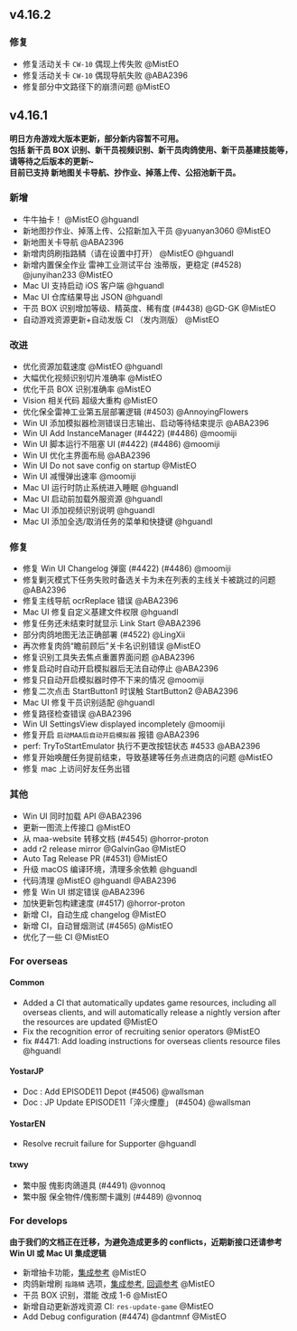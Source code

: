 ## v4.16.2

### 修复

- 修复活动关卡 `CW-10` 偶现上传失败 @MistEO
- 修复活动关卡 `CW-10` 偶现导航失败 @ABA2396
- 修复部分中文路径下的崩溃问题 @MistEO

## v4.16.1

**明日方舟游戏大版本更新，部分新内容暂不可用。**  
**包括 新干员 BOX 识别、新干员视频识别、新干员肉鸽使用、新干员基建技能等，请等待之后版本的更新~**  
**目前已支持 新地图关卡导航、抄作业、掉落上传、公招池新干员。**

### 新增

- 牛牛抽卡！ @MistEO @hguandl
- 新地图抄作业、掉落上传、公招新加入干员 @yuanyan3060 @MistEO
- 新地图关卡导航 @ABA2396
- 新增肉鸽刷指路鳞（请在设置中打开） @MistEO @hguandl
- 新增内置保全作业 雷神工业测试平台 浊蒂版，更稳定 (#4528) @junyihan233 @MistEO
- Mac UI 支持启动 iOS 客户端 @hguandl
- Mac UI 仓库结果导出 JSON @hguandl
- 干员 BOX 识别增加等级、精英度、稀有度 (#4438) @GD-GK @MistEO
- 自动游戏资源更新+自动发版 CI （发内测版） @MistEO 

### 改进

- 优化资源加载速度 @MistEO @hguandl
- 大幅优化视频识别切片准确率 @MistEO
- 优化干员 BOX 识别准确率 @MistEO
- Vision 相关代码 超级大重构 @MistEO
- 优化保全雷神工业第五层部署逻辑 (#4503) @AnnoyingFlowers
- Win UI 添加模拟器检测错误日志输出、启动等待结束提示 @ABA2396
- Win UI Add InstanceManager (#4422) (#4486) @moomiji
- Win UI 脚本运行不阻塞 UI (#4422) (#4486) @moomiji
- Win UI 优化主界面布局 @ABA2396
- Win UI Do not save config on startup @MistEO
- Win UI 减慢弹出速率 @moomiji
- Mac UI 运行时防止系统进入睡眠 @hguandl
- Mac UI 启动前加载外服资源 @hguandl
- Mac UI 添加视频识别说明 @hguandl
- Mac UI 添加全选/取消任务的菜单和快捷键 @hguandl

### 修复

- 修复 Win UI Changelog 弹窗 (#4422) (#4486) @moomiji
- 修复剿灭模式下任务失败时备选关卡为未在列表的主线关卡被跳过的问题 @ABA2396
- 修复主线导航 ocrReplace 错误 @ABA2396
- Mac UI 修复自定义基建文件权限 @hguandl
- 修复任务还未结束时就显示 Link Start @ABA2396
- 部分肉鸽地图无法正确部署 (#4522) @LingXii
- 再次修复肉鸽“瞻前顾后”关卡名识别错误 @MistEO
- 修复识别工具失去焦点重置界面问题 @ABA2396
- 修复启动时自动开启模拟器后无法自动停止 @ABA2396
- 修复只自动开启模拟器时停不下来的情况 @moomiji
- 修复二次点击 StartButton1 时误触 StartButton2 @ABA2396
- Mac UI 修复干员识别适配 @hguandl
- 修复路径检查错误 @ABA2396
- Win UI SettingsView displayed incompletely @moomiji
- 修复开启 `启动MAA后自动开启模拟器` 报错 @ABA2396
- perf: TryToStartEmulator 执行不更改按钮状态 #4533 @ABA2396
- 修复开始唤醒任务提前结束，导致基建等任务点进商店的问题 @MistEO
- 修复 mac 上访问好友任务出错

### 其他

- Win UI 同时加载 API @ABA2396
- 更新一图流上传接口 @MistEO
- 从 maa-website 转移文档 (#4545) @horror-proton
- add r2 release mirror @GalvinGao @MistEO
- Auto Tag Release PR (#4531) @MistEO
- 升级 macOS 编译环境，清理多余依赖  @hguandl
- 代码清理 @MistEO @hguandl @ABA2396
- 修复 Win UI 绑定错误 @ABA2396
- 加快更新包构建速度 (#4517) @horror-proton
- 新增 CI，自动生成 changelog @MistEO
- 新增 CI，自动冒烟测试 (#4565) @MistEO
- 优化了一些 CI @MistEO

### For overseas

#### Common

- Added a CI that automatically updates game resources, including all overseas clients, and will automatically release a nightly version after the resources are updated  @MistEO
- Fix the recognition error of recruiting senior operators @MistEO
- fix #4471: Add loading instructions for overseas clients resource files @hguandl

#### YostarJP

- Doc : Add EPISODE11 Depot (#4506) @wallsman
- Doc : JP Update EPISODE11「淬火煙塵」 (#4504) @wallsman

#### YostarEN

- Resolve recruit failure for Supporter @hguandl

#### txwy

- 繁中服 傀影肉鴿道具 (#4491) @vonnoq
- 繁中服 保全物件/傀影關卡識別 (#4489) @vonnoq

### For develops

**由于我们的文档正在迁移，为避免造成更多的 conflicts，近期新接口还请参考 Win UI 或 Mac UI 集成逻辑**

- 新增抽卡功能，[集成参考](https://github.com/MaaAssistantArknights/MaaAssistantArknights/blob/f644f8c548568220b61955c0369c9ac6c7bceec4/src/MaaWpfGui/Main/AsstProxy.cs#L1662)  @MistEO
- 肉鸽新增刷 `指路鳞` 选项，[集成参考](https://github.com/MaaAssistantArknights/MaaAssistantArknights/blob/f644f8c548568220b61955c0369c9ac6c7bceec4/src/MaaWpfGui/Main/AsstProxy.cs#L1588), [回调参考](https://github.com/MaaAssistantArknights/MaaAssistantArknights/blob/f644f8c548568220b61955c0369c9ac6c7bceec4/src/MaaWpfGui/Main/AsstProxy.cs#L774) @MistEO
- 干员 BOX 识别，潜能 改成 1-6 @MistEO
- 新增自动更新游戏资源 CI: `res-update-game` @MistEO
- Add Debug configuration (#4474) @dantmnf @MistEO
